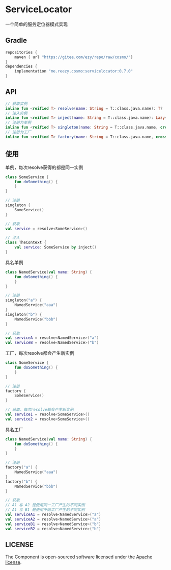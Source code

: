 # ServiceLocator
 
一个简单的服务定位器模式实现

## Gradle

``` groovy
repositories {
    maven { url "https://gitee.com/ezy/repo/raw/cosmo/"}
}
dependencies {
    implementation "me.reezy.cosmo:servicelocator:0.7.0"
}
```

## API 

```kotlin
// 获取实例
inline fun <reified T> resolve(name: String = T::class.java.name): T?
// 注入实例
inline fun <reified T> inject(name: String = T::class.java.name): Lazy<T>
// 注册为单例
inline fun <reified T> singleton(name: String = T::class.java.name, crossinline block: () -> T)
// 注册为工厂
inline fun <reified T> factory(name: String = T::class.java.name, crossinline block: () -> T)
```

## 使用

单例，每次resolve获得的都是同一实例

```kotlin  
class SomeService {
    fun doSomething() {
    }
}

// 注册 
singleton {
    SomeService()
}

// 获取
val service = resolve<SomeService>()

// 注入
class TheContext {
    val service: SomeService by inject()
}
```

具名单例 

```kotlin
class NamedService(val name: String) {
    fun doSomething() {
    }
}

// 注册 
singleton("a") {
    NamedService("aaa")
}
singleton("b") {
    NamedService("bbb")
}

// 获取 
val serviceA = resolve<NamedService>("a")
val serviceB = resolve<NamedService>("b")
```
  
工厂，每次resolve都会产生新实例

```kotlin  
class SomeService {
    fun doSomething() {
    }
}

// 注册 
factory {
    SomeService()
}

// 获取，每次resolve都会产生新实例
val service1 = resolve<SomeService>() 
val service2 = resolve<SomeService>() 
```
  
具名工厂

```kotlin
class NamedService(val name: String) {
    fun doSomething() {
    }
}

// 注册 
factory("a") {
    NamedService("aaa")
}
factory("b") {
    NamedService("bbb")
}

// 获取
// A1 与 A2 是使用同一工厂产生的不同实例
// A1 与 B1 是使用不同工厂产生的不同实例
val serviceA1 = resolve<NamedService>("a")
val serviceA2 = resolve<NamedService>("a")
val serviceB1 = resolve<NamedService>("b")
val serviceB2 = resolve<NamedService>("b")
```


## LICENSE

The Component is open-sourced software licensed under the [Apache license](LICENSE).

